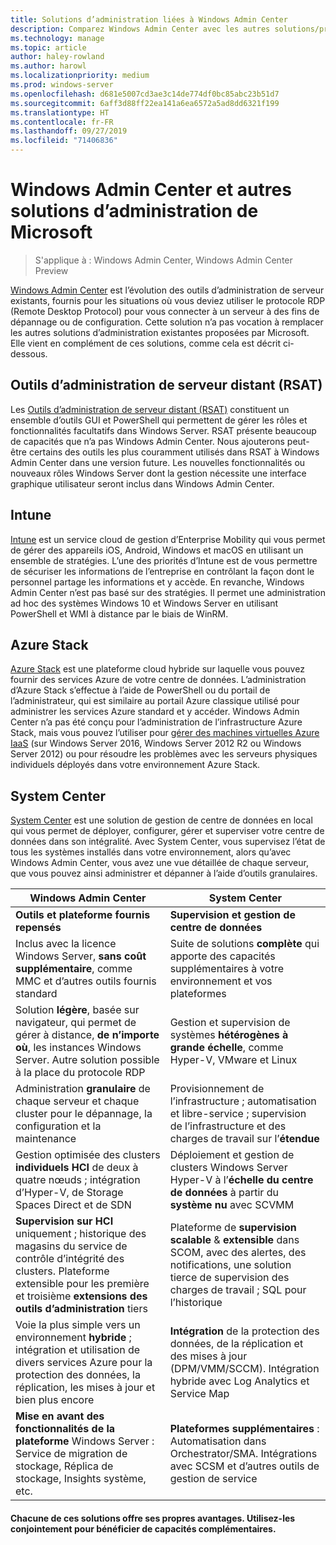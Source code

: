 ```yaml
---
title: Solutions d’administration liées à Windows Admin Center
description: Comparez Windows Admin Center avec les autres solutions/produits d’administration et de supervision de Microsoft et découvrez en quoi ils sont complémentaires (projet Honolulu)
ms.technology: manage
ms.topic: article
author: haley-rowland
ms.author: harowl
ms.localizationpriority: medium
ms.prod: windows-server
ms.openlocfilehash: d681e5007cd3ae3c14de774df0bc85abc23b51d7
ms.sourcegitcommit: 6aff3d88ff22ea141a6ea6572a5ad8dd6321f199
ms.translationtype: HT
ms.contentlocale: fr-FR
ms.lasthandoff: 09/27/2019
ms.locfileid: "71406836"
---
```

# <a name="windows-admin-center-and-related-management-solutions-from-microsoft"></a>Windows Admin Center et autres solutions d’administration de Microsoft

>S'applique à : Windows Admin Center, Windows Admin Center Preview

[Windows Admin Center](windows-admin-center.md) est l’évolution des outils d’administration de serveur existants, fournis pour les situations où vous deviez utiliser le protocole RDP (Remote Desktop Protocol) pour vous connecter à un serveur à des fins de dépannage ou de configuration. Cette solution n’a pas vocation à remplacer les autres solutions d’administration existantes proposées par Microsoft. Elle vient en complément de ces solutions, comme cela est décrit ci-dessous.

## <a name="remote-server-administration-tools-rsat"></a>Outils d’administration de serveur distant (RSAT)

Les [Outils d’administration de serveur distant (RSAT)](https://docs.microsoft.com/windows-server/remote/remote-server-administration-tools) constituent un ensemble d’outils GUI et PowerShell qui permettent de gérer les rôles et fonctionnalités facultatifs dans Windows Server. RSAT présente beaucoup de capacités que n’a pas Windows Admin Center. Nous ajouterons peut-être certains des outils les plus couramment utilisés dans RSAT à Windows Admin Center dans une version future. Les nouvelles fonctionnalités ou nouveaux rôles Windows Server dont la gestion nécessite une interface graphique utilisateur seront inclus dans Windows Admin Center.

## <a name="intune"></a>Intune

[Intune](https://www.microsoft.com/cloud-platform/microsoft-intune) est un service cloud de gestion d’Enterprise Mobility qui vous permet de gérer des appareils iOS, Android, Windows et macOS en utilisant un ensemble de stratégies. L’une des priorités d’Intune est de vous permettre de sécuriser les informations de l’entreprise en contrôlant la façon dont le personnel partage les informations et y accède. En revanche, Windows Admin Center n’est pas basé sur des stratégies. Il permet une administration ad hoc des systèmes Windows 10 et Windows Server en utilisant PowerShell et WMI à distance par le biais de WinRM.

## <a name="azure-stack"></a>Azure Stack

[Azure Stack](https://azure.microsoft.com/overview/azure-stack/) est une plateforme cloud hybride sur laquelle vous pouvez fournir des services Azure de votre centre de données. L’administration d’Azure Stack s’effectue à l’aide de PowerShell ou du portail de l’administrateur, qui est similaire au portail Azure classique utilisé pour administrer les services Azure standard et y accéder. Windows Admin Center n’a pas été conçu pour l’administration de l’infrastructure Azure Stack, mais vous pouvez l’utiliser pour [gérer des machines virtuelles Azure IaaS](../azure/manage-azure-vms.md) (sur Windows Server 2016, Windows Server 2012 R2 ou Windows Server 2012) ou pour résoudre les problèmes avec les serveurs physiques individuels déployés dans votre environnement Azure Stack.

## <a name="system-center"></a>System Center

[System Center](https://www.microsoft.com/cloud-platform/system-center) est une solution de gestion de centre de données en local qui vous permet de déployer, configurer, gérer et superviser votre centre de données dans son intégralité. Avec System Center, vous supervisez l’état de tous les systèmes installés dans votre environnement, alors qu’avec Windows Admin Center, vous avez une vue détaillée de chaque serveur, que vous pouvez ainsi administrer et dépanner à l’aide d’outils granulaires.

| Windows Admin Center                 | System Center                      |
|--------------------------------------|------------------------------------|
| **Outils et plateforme fournis repensés** | **Supervision et gestion de centre de données** |
| Inclus avec la licence Windows Server, **sans coût supplémentaire**, comme MMC et d’autres outils fournis standard | Suite de solutions **complète** qui apporte des capacités supplémentaires à votre environnement et vos plateformes |
| Solution **légère**, basée sur navigateur, qui permet de gérer à distance, **de n’importe où**, les instances Windows Server. Autre solution possible à la place du protocole RDP | Gestion et supervision de systèmes **hétérogènes** **à grande échelle**, comme Hyper-V, VMware et Linux |
|Administration **granulaire** de chaque serveur et chaque cluster pour le dépannage, la configuration et la maintenance|Provisionnement de l’infrastructure ; automatisation et libre-service ; supervision de l’infrastructure et des charges de travail sur l’**étendue**|
|Gestion optimisée des clusters **individuels** **HCI** de deux à quatre nœuds ; intégration d’Hyper-V, de Storage Spaces Direct et de SDN|Déploiement et gestion de clusters Windows Server Hyper-V à l’**échelle du centre de données** à partir du **système nu** avec SCVMM|
|**Supervision sur HCI** uniquement ; historique des magasins du service de contrôle d’intégrité des clusters. Plateforme extensible pour les première et troisième **extensions des outils d’administration** tiers|Plateforme de **supervision scalable** & **extensible** dans SCOM, avec des alertes, des notifications, une solution tierce de supervision des charges de travail ; SQL pour l’historique|
|Voie la plus simple vers un environnement **hybride** ; intégration et utilisation de divers services Azure pour la protection des données, la réplication, les mises à jour et bien plus encore|**Intégration** de la protection des données, de la réplication et des mises à jour (DPM/VMM/SCCM). Intégration hybride avec Log Analytics et Service Map|
|**Mise en avant des fonctionnalités de la plateforme** Windows Server : Service de migration de stockage, Réplica de stockage, Insights système, etc.|**Plateformes supplémentaires** : Automatisation dans Orchestrator/SMA. Intégrations avec SCSM et d’autres outils de gestion de service|

#### <a name="each-delivers-targeted-value-independently-better-together-with-complementary-capabilities"></a>Chacune de ces solutions offre ses propres avantages. **Utilisez-les conjointement** pour bénéficier de capacités complémentaires.
